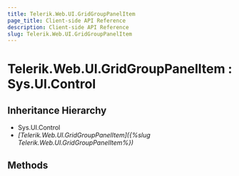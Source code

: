 ```yaml
---
title: Telerik.Web.UI.GridGroupPanelItem
page_title: Client-side API Reference
description: Client-side API Reference
slug: Telerik.Web.UI.GridGroupPanelItem
---
```


# Telerik.Web.UI.GridGroupPanelItem : Sys.UI.Control 

## Inheritance Hierarchy

* Sys.UI.Control
* *[Telerik.Web.UI.GridGroupPanelItem]({%slug Telerik.Web.UI.GridGroupPanelItem%})*

## Methods



